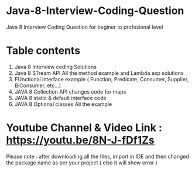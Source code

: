 # Java-8-Interview-Coding-Question
Java 8 Interview Coding Question for beginer to profesional level

# Table contents 

1. Java 8 Interview coding Solutions
2. Java 8 STream API All the method example and Lambda exp solutions 
3. FUnctional interface example ( Function, Predicate, Consumer, Supplier, BiConsumer, etc...)
4. JAVA 8 Collection API changes code for maps
5. JAVA 8 static & default interface code
6. JAVA 8 Optional classes All the example

# Youtube Channel & Video Link : https://youtu.be/8N-J-fDf1Zs

Please note : after downloading all the files, import in IDE and then changed the package name as per your project ( else it will show error )
